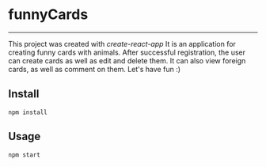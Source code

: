 # funnyCards 
---
This project was created with *create-react-app* It is an application for creating funny cards with animals. After successful registration, the user can create cards as well as edit and delete them. It can also view foreign cards, as well as comment on them. Let's have fun :)

Install
---

`npm install`



Usage
---

`npm start`

